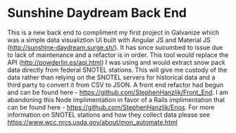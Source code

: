 # Sunshine Daydream Back End
This is a new back end to compliment my first project in Galvanize which was a simple data visualiztion UI built with Angular JS and Material JS (http://sunshine-daydream.surge.sh/).  It has since sucumbed to issue due to lack of maintenance and a refactor is in order.  This tool would replace the API (http://powderlin.es/api.html) I was using and would extract snow pack data directly from federal SNOTEL stations.  This will give me custody of the data rather than relying on the SNOTEL servers for historical data and a third party to convert it from CSV to JSON.  A front end refactor had begun and can be found here - https://github.com/StephenHanzlik/Front_End.  I am abandoning this Node implimentation in favor of a Rails implimentation that can be found here - https://github.com/StephenHanzlik/Enos.  For more information on SNOTEL stations and how they collect data please see https://www.wcc.nrcs.usda.gov/about/mon_automate.html
